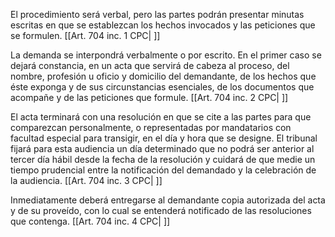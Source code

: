 El procedimiento será verbal, pero las partes podrán presentar minutas escritas en que se establezcan los hechos invocados y las peticiones que se formulen. [[Art. 704 inc. 1 CPC| ]]

La demanda se interpondrá verbalmente o por escrito. En el primer caso se dejará constancia, en un acta que servirá de cabeza al proceso, del nombre, profesión u oficio y domicilio del demandante, de los hechos que éste exponga y de sus circunstancias esenciales, de los documentos que acompañe y de las peticiones que formule. [[Art. 704 inc. 2 CPC| ]]

El acta terminará con una resolución en que se cite a las partes para que comparezcan personalmente, o representadas por mandatarios con facultad especial para transigir, en el día y hora que se designe. El tribunal fijará para esta audiencia un día determinado que no podrá ser anterior al tercer día hábil desde la fecha de la resolución y cuidará de que medie un tiempo prudencial entre la notificación del demandado y la celebración de la audiencia. [[Art. 704 inc. 3 CPC| ]]

Inmediatamente deberá entregarse al demandante copia autorizada del acta y de su proveído, con lo cual se entenderá notificado de las resoluciones que contenga. [[Art. 704 inc. 4 CPC| ]]